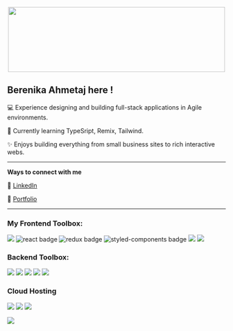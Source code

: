 <!-- **Berenika14/Berenika14** is a ✨ _special_ ✨ repository because its `README.md` (this file) appears on your GitHub profile. -->

<p align="center"><img src="https://www.cultofmac.com/wp-content/uploads/2017/04/CoM-Pay-What-You-Want-Learn-to-Code-2017-Bundle.jpg?ezimgfmt=ng%3Awebp%2Fngcb24" width="500" height="150"/></p>


 Berenika Ahmetaj here !
 -----------------------------------------------------------------------------------------------------

💻 Experience designing and building full-stack applications in Agile environments.

🌱 Currently learning TypeSript, Remix, Tailwind.

✨ Enjoys building everything from small business sites to rich interactive webs.






-----------------------------------------------------------------
**Ways to connect with me**



🔗  [LinkedIn](https://www.linkedin.com/in/berenika-ahmetaj/)

🦋 [Portfolio](https://www.verynika.com/)

 

--------------------------------------------------------------

### My Frontend Toolbox: 
<p>
  <img src="https://img.shields.io/badge/JavaScript-007ACC?style=for-the-badge&logo=javascript&logoColor=white"/>
  <img src="https://img.shields.io/badge/React-20232A?style=for-the-badge&logo=react&logoColor=61DAFB" alt="react badge"/>
  <img src="https://img.shields.io/badge/Redux-593D88?style=for-the-badge&logo=redux&logoColor=white" alt="redux badge"/>
  <img src="https://img.shields.io/badge/styled--components-DB7093?style=for-the-badge&logo=styled-components&logoColor=white" alt="styled-components badge"/>
  <img src="https://img.shields.io/badge/Material--UI-0081CB?style=for-the-badge&logo=material-ui&logoColor=white"/>
  <img src="https://img.shields.io/badge/Bootstrap-563D7C?style=for-the-badge&logo=bootstrap&logoColor=white"/>
  
</p>

### Backend Toolbox:
<p>
  <img src="https://img.shields.io/badge/JavaScript-007ACC?style=for-the-badge&logo=javascript&logoColor=white"/>
  <img src="https://img.shields.io/badge/Node.js-43853D?style=for-the-badge&logo=node.js&logoColor=white"/>
  <img src="https://img.shields.io/badge/SQLite-07405E?style=for-the-badge&logo=sqlite&logoColor=white"/>
  <img src="https://img.shields.io/badge/PostgreSQL-316192?style=for-the-badge&logo=postgresql&logoColor=white"/>
  <img src="https://img.shields.io/badge/Express.js-404D59?style=for-the-badge"/>
</p>


### Cloud Hosting
<p>
  <img src="https://img.shields.io/badge/Heroku-430098?style=for-the-badge&logo=heroku&logoColor=white"/>
  <img src="https://img.shields.io/badge/Amazon_AWS-232F3E?style=for-the-badge&logo=amazon-aws&logoColor=white"/>
  <img src="https://img.shields.io/badge/Netlify-00C7B7?style=for-the-badge&logo=netlify&logoColor=white"/>
</p>




![](https://komarev.com/ghpvc/?username=Berenika14&color=orange)



